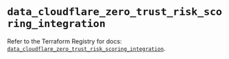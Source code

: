 # `data_cloudflare_zero_trust_risk_scoring_integration`

Refer to the Terraform Registry for docs: [`data_cloudflare_zero_trust_risk_scoring_integration`](https://registry.terraform.io/providers/cloudflare/cloudflare/5.11.0/docs/data-sources/zero_trust_risk_scoring_integration).
